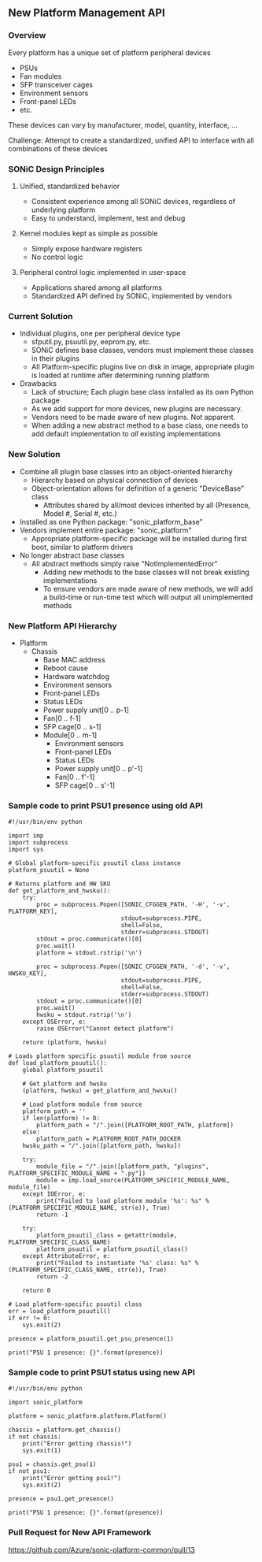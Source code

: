 ## New Platform Management API

### Overview

Every platform has a unique set of platform peripheral devices
- PSUs
- Fan modules
- SFP transceiver cages
- Environment sensors
- Front-panel LEDs
- etc.

These devices can vary by manufacturer, model, quantity, interface, ...

Challenge: Attempt to create a standardized, unified API to interface with all combinations of these devices

### SONiC Design Principles

1. Unified, standardized behavior
    - Consistent experience among all SONiC devices, regardless of underlying platform
    - Easy to understand, implement, test and debug

2. Kernel modules kept as simple as possible
    - Simply expose hardware registers
    - No control logic

3. Peripheral control logic implemented in user-space
    - Applications shared among all platforms
    - Standardized API defined by SONiC, implemented by vendors

### Current Solution

- Individual plugins, one per peripheral device type
  - sfputil.py, psuutil.py, eeprom.py, etc.
  - SONiC defines base classes, vendors must implement these classes in their plugins
  - All Platform-specific plugins live on disk in image, appropriate plugin is loaded at runtime after determining running platform
- Drawbacks
  - Lack of structure; Each plugin base class installed as its own Python package
  - As we add support for more devices, new plugins are necessary.
  - Vendors need to be made aware of new plugins. Not apparent.
  - When adding a new abstract method to a base class, one needs to add default implementation to *all* existing implementations

### New Solution

- Combine all plugin base classes into an object-oriented hierarchy
  - Hierarchy based on physical connection of devices
  - Object-orientation allows for definition of a generic "DeviceBase" class
    - Attributes shared by all/most devices inherited by all (Presence, Model #, Serial #, etc.)
- Installed as one Python package: "sonic_platform_base"
- Vendors implement entire package: "sonic_platform"
  - Appropriate platform-specific package will be installed during first boot, similar to platform drivers
- No longer abstract base classes
  - All abstract methods simply raise "NotImplementedError"
    - Adding new methods to the base classes will not break existing implementations
    - To ensure vendors are made aware of new methods, we will add a build-time or run-time test which will output all unimplemented methods

### New Platform API Hierarchy

- Platform
  - Chassis
    - Base MAC address
    - Reboot cause
    - Hardware watchdog
    - Environment sensors
    - Front-panel LEDs
    - Status LEDs
    - Power supply unit[0 .. p-1]
    - Fan[0 .. f-1]
    - SFP cage[0 .. s-1]
    - Module[0 .. m-1]
      - Environment sensors
      - Front-panel LEDs
      - Status LEDs
      - Power supply unit[0 .. p'-1]
      - Fan[0 .. f'-1]
      - SFP cage[0 .. s'-1]

### Sample code to print PSU1 presence using old API

```
#!/usr/bin/env python

import imp
import subprocess
import sys

# Global platform-specific psuutil class instance
platform_psuutil = None

# Returns platform and HW SKU
def get_platform_and_hwsku():
    try:
        proc = subprocess.Popen([SONIC_CFGGEN_PATH, '-H', '-v', PLATFORM_KEY],
                                stdout=subprocess.PIPE,
                                shell=False,
                                stderr=subprocess.STDOUT)
        stdout = proc.communicate()[0]
        proc.wait()
        platform = stdout.rstrip('\n')

        proc = subprocess.Popen([SONIC_CFGGEN_PATH, '-d', '-v', HWSKU_KEY],
                                stdout=subprocess.PIPE,
                                shell=False,
                                stderr=subprocess.STDOUT)
        stdout = proc.communicate()[0]
        proc.wait()
        hwsku = stdout.rstrip('\n')
    except OSError, e:
        raise OSError("Cannot detect platform")

    return (platform, hwsku)

# Loads platform specific psuutil module from source
def load_platform_psuutil():
    global platform_psuutil

    # Get platform and hwsku
    (platform, hwsku) = get_platform_and_hwsku()

    # Load platform module from source
    platform_path = ''
    if len(platform) != 0:
        platform_path = "/".join([PLATFORM_ROOT_PATH, platform])
    else:
        platform_path = PLATFORM_ROOT_PATH_DOCKER
    hwsku_path = "/".join([platform_path, hwsku])

    try:
        module_file = "/".join([platform_path, "plugins", PLATFORM_SPECIFIC_MODULE_NAME + ".py"])
        module = imp.load_source(PLATFORM_SPECIFIC_MODULE_NAME, module_file)
    except IOError, e:
        print("Failed to load platform module '%s': %s" % (PLATFORM_SPECIFIC_MODULE_NAME, str(e)), True)
        return -1

    try:
        platform_psuutil_class = getattr(module, PLATFORM_SPECIFIC_CLASS_NAME)
        platform_psuutil = platform_psuutil_class()
    except AttributeError, e:
        print("Failed to instantiate '%s' class: %s" % (PLATFORM_SPECIFIC_CLASS_NAME, str(e)), True)
        return -2

    return 0

# Load platform-specific psuutil class
err = load_platform_psuutil()
if err != 0:
    sys.exit(2)

presence = platform_psuutil.get_psu_presence(1)

print("PSU 1 presence: {}".format(presence))

```


### Sample code to print PSU1 status using new API

```
#!/usr/bin/env python

import sonic_platform

platform = sonic_platform.platform.Platform()

chassis = platform.get_chassis()
if not chassis:
    print("Error getting chassis!")
    sys.exit(1)

psu1 = chassis.get_psu(1)
if not psu1:
    print("Error getting psu1!")
    sys.exit(2)

presence = psu1.get_presence()

print("PSU 1 presence: {}".format(presence))
```

### Pull Request for New API Framework

https://github.com/Azure/sonic-platform-common/pull/13
